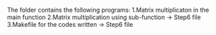 The folder contains the following programs:
1.Matrix multiplicaton in the main function
2.Matrix multiplication using sub-function -> Step6 file
3.Makefile for the codes written -> Step6 file
